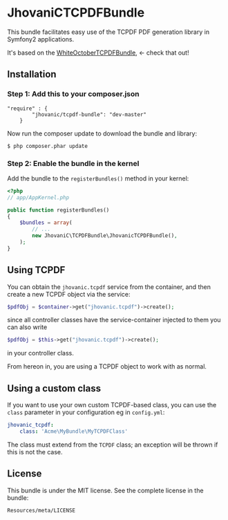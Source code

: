 JhovaniCTCPDFBundle
=======================

This bundle facilitates easy use of the TCPDF PDF generation library in
Symfony2 applications.

It's based on the [WhiteOctoberTCPDFBundle][1], <- check that out!

Installation
------------

### Step 1: Add this to your composer.json
```
"require" : {
        "jhovanic/tcpdf-bundle": "dev-master"
    }
```

Now run the composer update to download the bundle and library:

```
$ php composer.phar update
```

### Step 2: Enable the bundle in the kernel

Add the bundle to the `registerBundles()` method in your kernel:

``` php
<?php
// app/AppKernel.php

public function registerBundles()
{
    $bundles = array(
        // ...
        new JhovaniC\TCPDFBundle\JhovanicTCPDFBundle(),
    );
}
```

Using TCPDF
-----------

You can obtain the `jhovanic.tcpdf` service from the container,
and then create a new TCPDF object via the service:

``` php
$pdfObj = $container->get("jhovanic.tcpdf")->create();
```

since all controller classes have the service-container injected to them you can also write

``` php
$pdfObj = $this->get("jhovanic.tcpdf")->create();
```

in your controller class.


From hereon in, you are using a TCPDF object to work with as normal.

Using a custom class
--------------------

If you want to use your own custom TCPDF-based class, you can use
the `class` parameter in your configuration eg in `config.yml`:

``` yaml
jhovanic_tcpdf:
    class: 'Acme\MyBundle\MyTCPDFClass'
```

The class must extend from the `TCPDF` class; an exception will be
thrown if this is not the case.

License
-------

This bundle is under the MIT license. See the complete license in the bundle:

    Resources/meta/LICENSE

[1]: https://github.com/whiteoctober/WhiteOctoberTCPDFBundle "WhiteOctoberTCPDFBundle"
